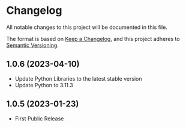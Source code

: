# Changelog

All notable changes to this project will be documented in this file.

The format is based on [Keep a Changelog](https://keepachangelog.com/en/1.0.0/),
and this project adheres to [Semantic Versioning](https://semver.org/spec/v2.0.0.html).

## 1.0.6 (2023-04-10)
- Update Python Libraries to the latest stable version
- Update Python to 3.11.3

## 1.0.5 (2023-01-23)

- First Public Release